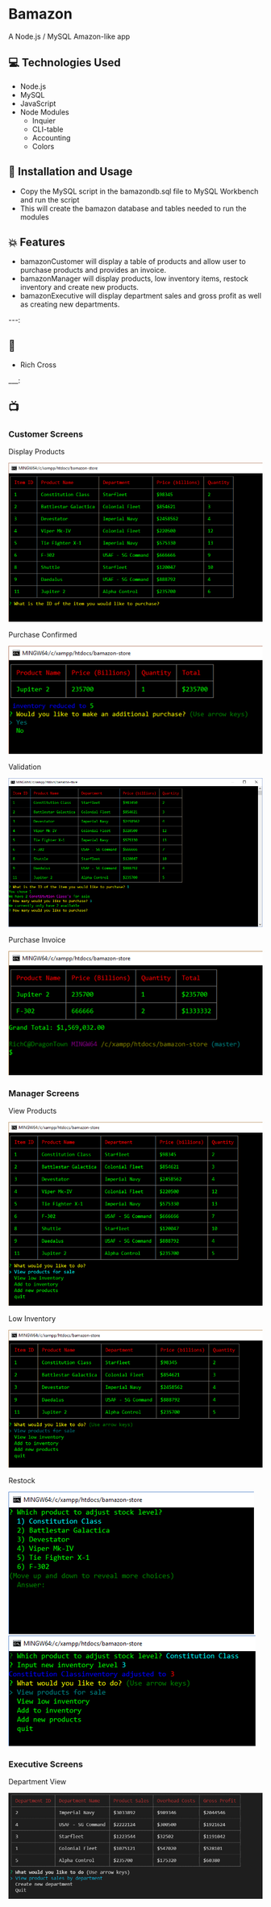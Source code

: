# Bamazon

A Node.js / MySQL Amazon-like app


## :computer: Technologies Used 
 
* Node.js
* MySQL
* JavaScript
* Node Modules
	* Inquier
	* CLI-table
	* Accounting
    * Colors 

## :dvd: Installation and Usage 

* Copy the MySQL script in the bamazondb.sql file to MySQL Workbench and run the script
* This will create the bamazon database and tables needed to run the modules

## :boom: Features

* bamazonCustomer will display a table of products and allow user to purchase products and provides an invoice.
* bamazonManager will display products, low inventory items, restock inventory and create new products.
* bamazonExecutive will display department sales and gross profit as well as creating new departments.


---:

## :bust_in_silhouette:

* Rich Cross 

___:

## :tv:

### Customer Screens
Display Products

![Purchase Screen](/screenShots/purchaseScreen.png)

Purchase Confirmed

![Confirm Purchase](/screenShots/purchaseConfirmed.png)

Validation

![Purchase Limitation](screenShots/purchaseRestriction.png)

Purchase Invoice

![Purchase Invoice](/screenShots/purchaseInvoice.png)

### Manager Screens
View Products

![View Products](/screenShots/viewProducts.png)

Low Inventory

![Low Inventory](/screenShots/lowInventory.png)

Restock

![restock](/screenShots/restock.png)
![restock](/screenShots/restock2.png)

### Executive Screens

Department View

![Executive](/screenShots/executiveView.png)


